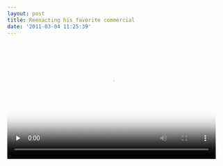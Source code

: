 ```yaml
---
layout: post
title: Reenacting his favorite commercial
date: '2011-03-04 11:25:39'
---
```


<video class="sublime" height="270" poster="/video/JoesFavoriteCommercial.jpg" preload="none" width="480"><source src=" __GHOST_URL__ /video/JoesFavoriteCommercial.m4v"></source></video>